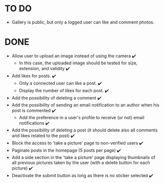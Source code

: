 # TO DO

* Gallery is public, but only a logged user can like and comment photos.

# DONE

* Allow user to upload an image instead of using the camera ✔️
    * In this case, the uploaded image should be tested for size, extension, and validity ✔️
* Add likes for posts. ✔️
    * Only a connected user can like a post. ✔️
    * Display the number of likes for each post. ✔️
* Add the possibility of deleting a comment ✔️
* Add the possibility of sending an email notification to an author when his post is commented ✔️
    * Add the preference in a user's profile to receive (or not) email notifications ✔️
* Add the possibility of deleting a post (it should delete also all comments and likes related to the post) ✔️
* Block the access to 'take a picture' page to non-verified users ✔️
* Paginate posts in the homepage (5 posts per page) ✔️
* Add a side section in the 'take a picture' page displaying thumbnails of all previous pictures taken by the user (with a delete button for each picture) ✔️
* Deactivate the submit button as long as there is no sticker selected ✔️

